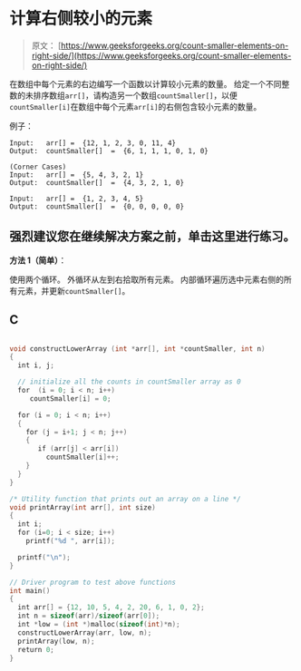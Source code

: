 # 计算右侧较小的元素

> 原文： [https://www.geeksforgeeks.org/count-smaller-elements-on-right-side/](https://www.geeksforgeeks.org/count-smaller-elements-on-right-side/)

在数组中每个元素的右边编写一个函数以计算较小元素的数量。 给定一个不同整数的未排序数组`arr[]`，请构造另一个数组`countSmaller[]`，以便`countSmaller[i]`在数组中每个元素`arr[i]`的右侧包含较小元素的数量。

例子：

```
Input:   arr[] =  {12, 1, 2, 3, 0, 11, 4}
Output:  countSmaller[]  =  {6, 1, 1, 1, 0, 1, 0} 

(Corner Cases)
Input:   arr[] =  {5, 4, 3, 2, 1}
Output:  countSmaller[]  =  {4, 3, 2, 1, 0} 

Input:   arr[] =  {1, 2, 3, 4, 5}
Output:  countSmaller[]  =  {0, 0, 0, 0, 0}

```

[](https://practice.geeksforgeeks.org/problem-page.php?pid=585)

## 强烈建议您在继续解决方案之前，单击这里进行练习。

**方法 1（简单）**：

使用两个循环。 外循环从左到右拾取所有元素。 内部循环遍历选中元素右侧的所有元素，并更新`countSmaller[]`。

## C

```c

void constructLowerArray (int *arr[], int *countSmaller, int n) 
{ 
  int i, j; 

  // initialize all the counts in countSmaller array as 0 
  for  (i = 0; i < n; i++) 
     countSmaller[i] = 0; 

  for (i = 0; i < n; i++) 
  { 
    for (j = i+1; j < n; j++) 
    { 
       if (arr[j] < arr[i]) 
         countSmaller[i]++; 
    } 
  } 
} 

/* Utility function that prints out an array on a line */
void printArray(int arr[], int size) 
{ 
  int i; 
  for (i=0; i < size; i++) 
    printf("%d ", arr[i]); 

  printf("\n"); 
} 

// Driver program to test above functions 
int main() 
{ 
  int arr[] = {12, 10, 5, 4, 2, 20, 6, 1, 0, 2}; 
  int n = sizeof(arr)/sizeof(arr[0]); 
  int *low = (int *)malloc(sizeof(int)*n); 
  constructLowerArray(arr, low, n); 
  printArray(low, n); 
  return 0; 
} 

```